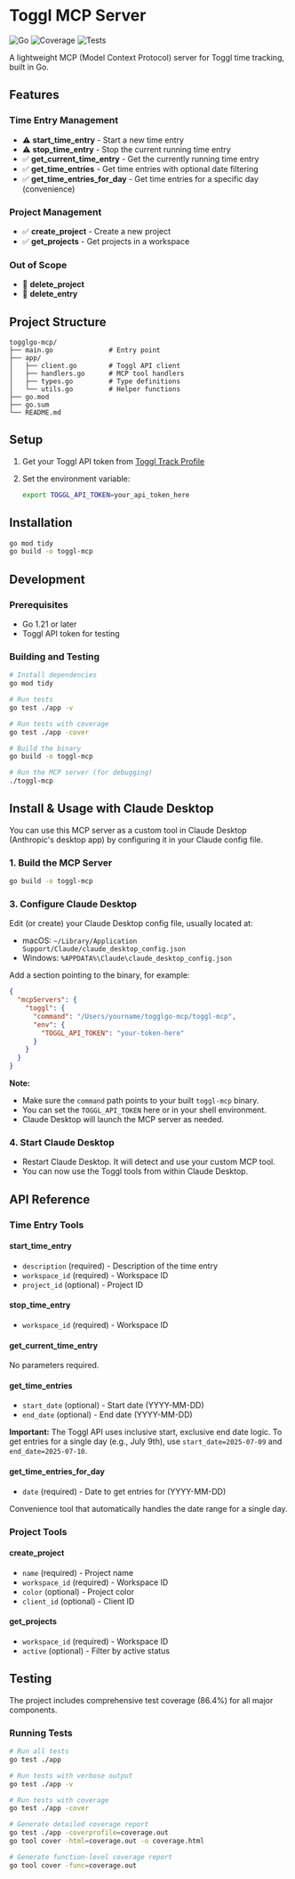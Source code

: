 # Toggl MCP Server

![Go](https://img.shields.io/badge/go-%2300ADD8.svg?style=for-the-badge&logo=go&logoColor=white)
![Coverage](https://img.shields.io/badge/coverage-86.4%25-brightgreen?style=for-the-badge)
![Tests](https://img.shields.io/badge/tests-passing-brightgreen?style=for-the-badge)

A lightweight MCP (Model Context Protocol) server for Toggl time tracking, built in Go.

## Features

### Time Entry Management

- ⚠️ **start_time_entry** - Start a new time entry
- ⚠️ **stop_time_entry** - Stop the current running time entry
- ✅ **get_current_time_entry** - Get the currently running time entry
- ✅ **get_time_entries** - Get time entries with optional date filtering
- ✅ **get_time_entries_for_day** - Get time entries for a specific day (convenience)

### Project Management

- ✅ **create_project** - Create a new project
- ✅ **get_projects** - Get projects in a workspace

### Out of Scope

- 🚫 **delete_project**
- 🚫 **delete_entry**

## Project Structure

```shell
togglgo-mcp/
├── main.go              # Entry point
├── app/
│   ├── client.go        # Toggl API client
│   ├── handlers.go      # MCP tool handlers
│   ├── types.go         # Type definitions
│   └── utils.go         # Helper functions
├── go.mod
├── go.sum
└── README.md
```

## Setup

1. Get your Toggl API token from [Toggl Track Profile](https://track.toggl.com/profile)
2. Set the environment variable:

   ```bash
   export TOGGL_API_TOKEN=your_api_token_here
   ```

## Installation

```bash
go mod tidy
go build -o toggl-mcp
```

## Development

### Prerequisites

- Go 1.21 or later
- Toggl API token for testing

### Building and Testing

```bash
# Install dependencies
go mod tidy

# Run tests
go test ./app -v

# Run tests with coverage
go test ./app -cover

# Build the binary
go build -o toggl-mcp

# Run the MCP server (for debugging)
./toggl-mcp
```

## Install & Usage with Claude Desktop

You can use this MCP server as a custom tool in Claude Desktop (Anthropic's desktop app) by configuring it in your Claude config file.

### 1. Build the MCP Server

```bash
go build -o toggl-mcp
```

### 3. Configure Claude Desktop

Edit (or create) your Claude Desktop config file, usually located at:

- macOS: `~/Library/Application Support/Claude/claude_desktop_config.json`
- Windows: `%APPDATA%\Claude\claude_desktop_config.json`

Add a section pointing to the binary, for example:

```json
{
  "mcpServers": {
    "toggl": {
      "command": "/Users/yourname/togglgo-mcp/toggl-mcp",
      "env": {
        "TOGGL_API_TOKEN": "your-token-here"
      }
    }
  }
}
```

**Note:**

- Make sure the `command` path points to your built `toggl-mcp` binary.
- You can set the `TOGGL_API_TOKEN` here or in your shell environment.
- Claude Desktop will launch the MCP server as needed.

### 4. Start Claude Desktop

- Restart Claude Desktop. It will detect and use your custom MCP tool.
- You can now use the Toggl tools from within Claude Desktop.

## API Reference

### Time Entry Tools

#### start_time_entry

- `description` (required) - Description of the time entry
- `workspace_id` (required) - Workspace ID
- `project_id` (optional) - Project ID

#### stop_time_entry

- `workspace_id` (required) - Workspace ID

#### get_current_time_entry

No parameters required.

#### get_time_entries

- `start_date` (optional) - Start date (YYYY-MM-DD)
- `end_date` (optional) - End date (YYYY-MM-DD)

**Important:** The Toggl API uses inclusive start, exclusive end date logic. To get entries for a single day (e.g., July 9th), use `start_date=2025-07-09` and `end_date=2025-07-10`.

#### get_time_entries_for_day

- `date` (required) - Date to get entries for (YYYY-MM-DD)

Convenience tool that automatically handles the date range for a single day.

### Project Tools

#### create_project

- `name` (required) - Project name
- `workspace_id` (required) - Workspace ID
- `color` (optional) - Project color
- `client_id` (optional) - Client ID

#### get_projects

- `workspace_id` (required) - Workspace ID
- `active` (optional) - Filter by active status

## Testing

The project includes comprehensive test coverage (86.4%) for all major components.

### Running Tests

```bash
# Run all tests
go test ./app

# Run tests with verbose output
go test ./app -v

# Run tests with coverage
go test ./app -cover

# Generate detailed coverage report
go test ./app -coverprofile=coverage.out
go tool cover -html=coverage.out -o coverage.html

# Generate function-level coverage report
go tool cover -func=coverage.out
```
